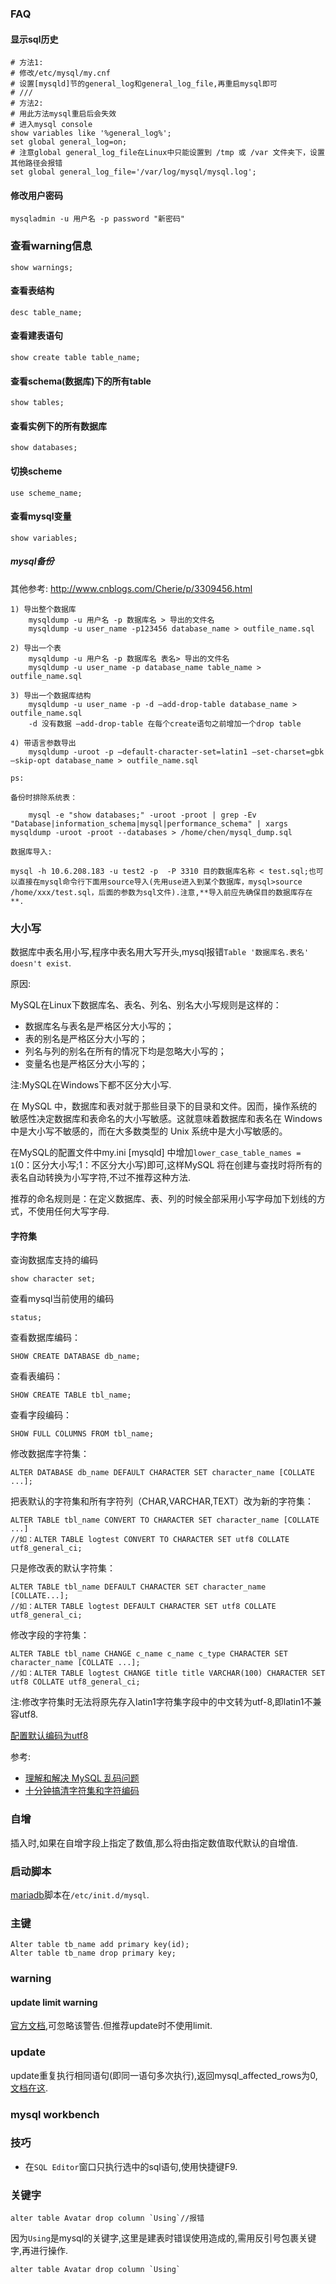 ### FAQ

#### 显示sql历史

```shell
# 方法1:
# 修改/etc/mysql/my.cnf
# 设置[mysqld]节的general_log和general_log_file,再重启mysql即可
# ///
# 方法2:
# 用此方法mysql重启后会失效
# 进入mysql console
show variables like '%general_log%';
set global general_log=on;
# 注意global general_log_file在Linux中只能设置到 /tmp 或 /var 文件夹下，设置其他路径会报错
set global general_log_file='/var/log/mysql/mysql.log';
```

#### 修改用户密码

```shell
mysqladmin -u 用户名 -p password "新密码"
```

### 查看warning信息

    show warnings;

#### 查看表结构

	desc table_name;

#### 查看建表语句

	show create table table_name;

#### 查看schema(数据库)下的所有table

	show tables;

#### 查看实例下的所有数据库

	show databases;

#### 切换scheme

	use scheme_name;

#### 查看mysql变量

	show variables;

##### mysql备份

其他参考: http://www.cnblogs.com/Cherie/p/3309456.html

```
1) 导出整个数据库
    mysqldump -u 用户名 -p 数据库名 > 导出的文件名
    mysqldump -u user_name -p123456 database_name > outfile_name.sql

2) 导出一个表
    mysqldump -u 用户名 -p 数据库名 表名> 导出的文件名
    mysqldump -u user_name -p database_name table_name > outfile_name.sql

3) 导出一个数据库结构
    mysqldump -u user_name -p -d –add-drop-table database_name > outfile_name.sql
    -d 没有数据 –add-drop-table 在每个create语句之前增加一个drop table

4) 带语言参数导出
    mysqldump -uroot -p –default-character-set=latin1 –set-charset=gbk –skip-opt database_name > outfile_name.sql

ps:

备份时排除系统表：

    mysql -e "show databases;" -uroot -proot | grep -Ev "Database|information_schema|mysql|performance_schema" | xargs mysqldump -uroot -proot --databases > /home/chen/mysql_dump.sql

数据库导入:

mysql -h 10.6.208.183 -u test2 -p  -P 3310 目的数据库名称 < test.sql;也可以直接在mysql命令行下面用source导入(先用use进入到某个数据库，mysql>source /home/xxx/test.sql，后面的参数为sql文件).注意,**导入前应先确保目的数据库存在**.
```

### 大小写

数据库中表名用小写,程序中表名用大写开头,mysql报错`Table '数据库名.表名' doesn't exist`.

原因:

MySQL在Linux下数据库名、表名、列名、别名大小写规则是这样的：

- 数据库名与表名是严格区分大小写的；
- 表的别名是严格区分大小写的；
- 列名与列的别名在所有的情况下均是忽略大小写的；
- 变量名也是严格区分大小写的；

注:MySQL在Windows下都不区分大小写.

在 MySQL 中，数据库和表对就于那些目录下的目录和文件。因而，操作系统的敏感性决定数据库和表命名的大小写敏感。这就意味着数据库和表名在 Windows 中是大小写不敏感的，而在大多数类型的 Unix 系统中是大小写敏感的。

在MySQL的配置文件中my.ini [mysqld] 中增加`lower_case_table_names = 1`(0：区分大小写;1：不区分大小写)即可,这样MySQL 将在创建与查找时将所有的表名自动转换为小写字符,不过不推荐这种方法.

推荐的命名规则是：在定义数据库、表、列的时候全部采用小写字母加下划线的方式，不使用任何大写字母.

#### 字符集

查询数据库支持的编码

    show character set;

查看mysql当前使用的编码

    status;

查看数据库编码：

    SHOW CREATE DATABASE db_name;

查看表编码：

    SHOW CREATE TABLE tbl_name;

查看字段编码：

    SHOW FULL COLUMNS FROM tbl_name;

修改数据库字符集：

    ALTER DATABASE db_name DEFAULT CHARACTER SET character_name [COLLATE ...];

把表默认的字符集和所有字符列（CHAR,VARCHAR,TEXT）改为新的字符集：

    ALTER TABLE tbl_name CONVERT TO CHARACTER SET character_name [COLLATE ...]
    //如：ALTER TABLE logtest CONVERT TO CHARACTER SET utf8 COLLATE utf8_general_ci;

只是修改表的默认字符集：

    ALTER TABLE tbl_name DEFAULT CHARACTER SET character_name [COLLATE...];
    //如：ALTER TABLE logtest DEFAULT CHARACTER SET utf8 COLLATE utf8_general_ci;

修改字段的字符集：

    ALTER TABLE tbl_name CHANGE c_name c_name c_type CHARACTER SET character_name [COLLATE ...];
    //如：ALTER TABLE logtest CHANGE title title VARCHAR(100) CHARACTER SET utf8 COLLATE utf8_general_ci;

注:修改字符集时无法将原先存入latin1字符集字段中的中文转为utf-8,即latin1不兼容utf8.

[配置默认编码为utf8](https://mariadb.com/kb/en/mariadb/setting-character-sets-and-collations/)

参考:

- [理解和解决 MySQL 乱码问题](https://linux.cn/article-5028-1.html)
- [十分钟搞清字符集和字符编码](https://linux.cn/article-5027-1.html)

### 自增

插入时,如果在自增字段上指定了数值,那么将由指定数值取代默认的自增值.

### 启动脚本

[mariadb](https://mariadb.com/kb/zh-cn/iniciando-e-parando-mariadb-automaticamente/)脚本在`/etc/init.d/mysql`.

### 主键

    Alter table tb_name add primary key(id);
    Alter table tb_name drop primary key;

### warning

#### update limit warning

[官方文档](https://dev.mysql.com/doc/refman/5.6/en/replication-features-limit.html),可忽略该警告.但推荐update时不使用limit.

### update

update重复执行相同语句(即同一语句多次执行),返回mysql_affected_rows为0,[文档在这](https://mariadb.com/kb/en/mariadb/mysql_affected_rows/).

### mysql workbench

### 技巧

- 在`SQL Editor`窗口只执行选中的sql语句,使用快捷键F9.

### 关键字

    alter table Avatar drop column `Using`//报错

因为`Using`是mysql的关键字,这里是建表时错误使用造成的,需用反引号包裹关键字,再进行操作.

    alter table Avatar drop column `Using`

